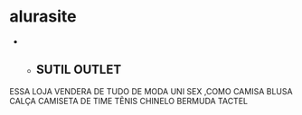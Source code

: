 # alurasite
* * ## SUTIL OUTLET 

ESSA LOJA VENDERA DE TUDO DE MODA UNI SEX ,COMO CAMISA BLUSA CALÇA CAMISETA DE TIME TẼNIS CHINELO BERMUDA TACTEL 
